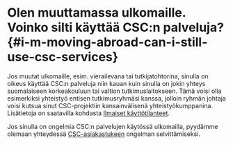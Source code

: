 
# Olen muuttamassa ulkomaille. Voinko silti käyttää CSC:n palveluja? {#i-m-moving-abroad-can-i-still-use-csc-services}

Jos muutat ulkomaille, esim. vierailevana tai tutkijatohtorina, sinulla on
oikeus käyttää CSC:n palveluja niin kauan kuin sinulla on jokin yhteys
suomalaiseen korkeakouluun tai valtion tutkimuslaitokseen. Tämä voisi olla
esimerkiksi yhteistyö entisen tutkimusryhmäsi kanssa, jolloin ryhmän
johtaja voisi kutsua sinut CSC-projektiin kansainvälisenä
yhteistyökumppanina. Lisätietoja on saatavilla kohdasta 
[Ilmaiset käyttötilanteet](https://research.csc.fi/free-of-charge-use-cases).

Jos sinulla on ongelmia CSC:n palvelujen käytössä ulkomailla, pyydämme
olemaan yhteydessä [CSC-asiakastukeen](../contact.md) ongelman selvittämiseksi.
